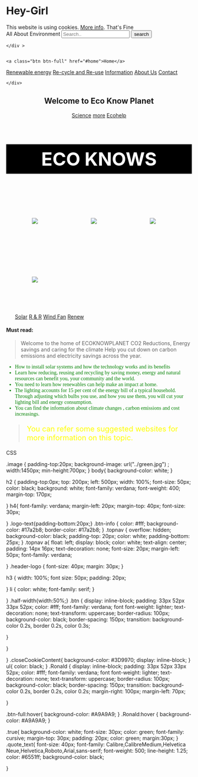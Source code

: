 # Hey-Girl
<!DOCTYPE html>
<html>
<head>
  <title>CSS cheat sheet</title>
  <link rel="stylesheet" type="text/css" href="css/style.css">
</head>
<body >
  <div id="cookieContent">
    <div id="closeCookieContent" style="background-color: black ;color: white;" ></div>
    This website is using cookies. <a href="#" target="_blank">More info</a>. <a class="cookieContentOK">That's Fine</a>
    
</div>

  <meta charset="utf-8">

  <div class="topnav">
    <div class="logo-text">
      <span class="header-logo">All About Environment</span> 
       <input type="text" placeholder="Search..">
    <input type="submit" value="search" class="btn-info">

    </div >
    
   
    <a class="btn btn-full" href="#home">Home</a>
    

  <a href="#renewable energy" class="btn btn-full">Renewable energy</a>
  <a href="Recycle and reuse" class="btn btn-full">Re-cycle and Re-use</a>
  <a href="Information" class="btn btn-full">Information</a>
   <a href="#about"  class="btn btn-full">About Us</a>
  <a href="Contact" class="btn btn-full">Contact</a>

    </div>
    
  
  <center>

  <div class="image">
  <h2 >Welcome to <span class="colorchange">Eco Know </span>Planet</h2>
  <a href="#" class="btn btn-full" >Science</a>
  <a href="#" class="btn btn-full"  >more<a>
   <a href="#" class="btn btn-full" >Ecohelp<a>

</div>
  
  
</center>
  
</div>

</div>
<center>
<h3 style="font-size:50px; color: white; background-color: black;padding: 10px;">ECO KNOWS</h3>
</center>
<img style="padding: 70px" src="solar.png">
<img style="padding: 70px" src="RandR.png">
<img style="padding: 70px" src="windfan2.jpg">
<img style="padding: 70px" src="renew2.jpg">
<ul style="color: black;">
 <div >
   <a href="#" class="Ronald " >Solar</a>
  <a href="#" class="Ronald"  >R & R<a>
   <a href="#" class="Ronald" >Wind Fan<a>
    <a href="#" class="Ronald" >Renew</a>

  
 </div>
</ul>
<h4>Must read:</h4>
<div class="true">
<blockquote> 
<p ><span class="quote_text">Welcome to the home of ECOKNOWPLANET
CO2 Reductions, Energy savings and caring for the climate
Help you cut down on carbon emissions and electricity savings across the year.</span>
</blockquote>

  <ul class="false">
<li style="color: black;font-family: cursive;color: green"> How to install solar systems and how the technology works and its benefits</li>
<li style="color: black;font-family:cursive;color: green"> Learn how reducing, reusing and recycling by saving money, energy and natural resources can benefit you, your community and the world.</li>
<li style="color: black;font-family: cursive;color: green"> You need to learn how renewables can help make an impact at home.</li>
<li style="color: black;font-family: cursive;color: green"> The lighting accounts for 15 per cent of the energy bill of a typical household. Through adjusting which bulbs you use, and how you use them, you will cut your lighting bill and energy consumption.</li>
<li style="color: black;font-family: cursive;color: green"> You can find the information about climate changes , carbon emissions and cost increasings.</li>
 </ul>

</p>
  
  <blockquote style="color: yellow; ;font-size: 20px; ">You can refer some suggested websites for more information on this topic.</blockquote>







</p>
</body>
</html>

CSS

.image
{
	padding-top:20px;
	background-image: url("../green.jpg") ;
	width:1450px;
	min-height:700px;
}
body{
	background-color: white;
}




h2
{
	padding-top:0px;
	top: 200px;
	left: 500px;
	width: 100%;
	font-size: 50px;
	color: black;
	 background: white;
    font-family: verdana;
    font-weight: 400;
    margin-top: 170px;

}
h4{
	font-family: verdana;
	margin-left: 20px;
	margin-top: 40px;
	font-size: 30px;

}
.logo-text{padding-bottom:20px;}
.btn-info {
  color: #fff;
  background-color: #17a2b8;
  border-color: #17a2b8;
}
.topnav {
  overflow: hidden;
  background-color: black;
  padding-top: 20px;
  color: white;
  padding-bottom: 25px;
}
.topnav a{
  float: left;
  display: block;
  color: white;
  text-align: center;
  padding: 14px 16px;
  text-decoration: none;
  font-size: 20px;
  margin-left: 50px;
  font-family: verdana;

  }
.header-logo
{
	font-size: 40px;
	margin: 30px;
}

h3
{
	width: 100%;
	font size: 50px;
	padding: 20px;

}
li
{
	color: white;
	font-family: serif;
}

}
.half-width{width:50%;}
.btn {
	display: inline-block;
	padding: 33px 52px 33px 52px;
    color: #fff;
    font-family: verdana;
	font font-weight: lighter;
	text-decoration: none;
	text-transform: uppercase;
	border-radius: 100px;
	background-color: black;
	border-spacing: 150px;
	transition: background-color 0.2s, border 0.2s, color 0.3s;


}

}

}
.closeCookieContent{
	background-color: #3D9970;
	display: inline-block;
}
ul{
	color: black;
}
.Ronald
{
	display: inline-block;
	padding: 33px 52px 33px 52px;
    color: #fff;
    font-family: verdana;
	font font-weight: lighter;
	text-decoration: none;
	text-transform: uppercase;
	border-radius: 100px;
	background-color: black;
	border-spacing: 150px;
	transition: background-color 0.2s, border 0.2s, color 0.2s;
	margin-right: 100px;
	margin-left: 70px;

}

.btn-full:hover{
	background-color: #A9A9A9;
}
.Ronald:hover
{
	background-color: #A9A9A9;
}

.true{
	background-color: white;
	font-size: 30px;
	color: green;
	font-family: cursive;
	margin-top: 30px;
	padding: 20px;
	color: green;
	margin:30px;
}
.quote_text{
	font-size: 40px;
    font-family: Calibre,CalibreMedium,Helvetica Neue,Helvetica,Roboto,Arial,sans-serif;
    font-weight: 500;
    line-height: 1.25;
    color:  #6551ff;
    background-color: black;
    
}


